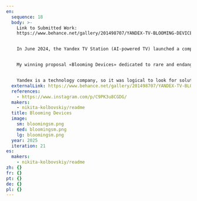 ```yaml
---
en:
  sequence: 18
  body: >-
    Link to Submitted Work:
    https://www.behance.net/gallery/201498707/YANDEX-TV-BLOOMING-DEVICES-screensavers


    In June 2024, the Yandex TV Station (AI-powered TV) launched a competition for digital artists. Participants were asked to design summer screensavers for Yandex TV on the theme of flowers and meadow plants. The works of the contest winners still included in a special selection of TV Station screensavers.


    My winning proposal «Blooming Devices» dedicated to rare and endangered meadow plants listed in the Red Book. What does the future hold for them? Will they be preserved, or will they remain only as drawings and three-dimensional images? Maybe they can be preserved only with the help of biological innovations? 


    Yandex is a technology company, so it was logical to look for solutions in the field of cybernetic organisms of the near future. The screensavers reveal images of rare plants saved through bio-tech evolution. Plants appear as bizarre devices. Semi-synthetic, but still alive and familiar to us organisms smoothly perform their mysterious processes in front of the camera. Macro shots from the Nature 2124 channel. The viewer learns facts about the plant unobtrusively from a small caption to each screen saver.
  externalLink: https://www.behance.net/gallery/201498707/YANDEX-TV-BLOOMING-DEVICES-screensavers
  references:
    - https://www.instagram.com/p/C9PK3u8CGDG/
  makers:
    - nikita-kolbovskiy/readme
  title: Blooming Devices
  image:
    sm: bloomingsm.png
    med: bloomingsm.png
    lg: bloomingsm.png
  year: 2025
  iteration: 21
es:
  makers:
    - nikita-kolbovskiy/readme
zh: {}
fr: {}
pt: {}
de: {}
pl: {}
---
```

